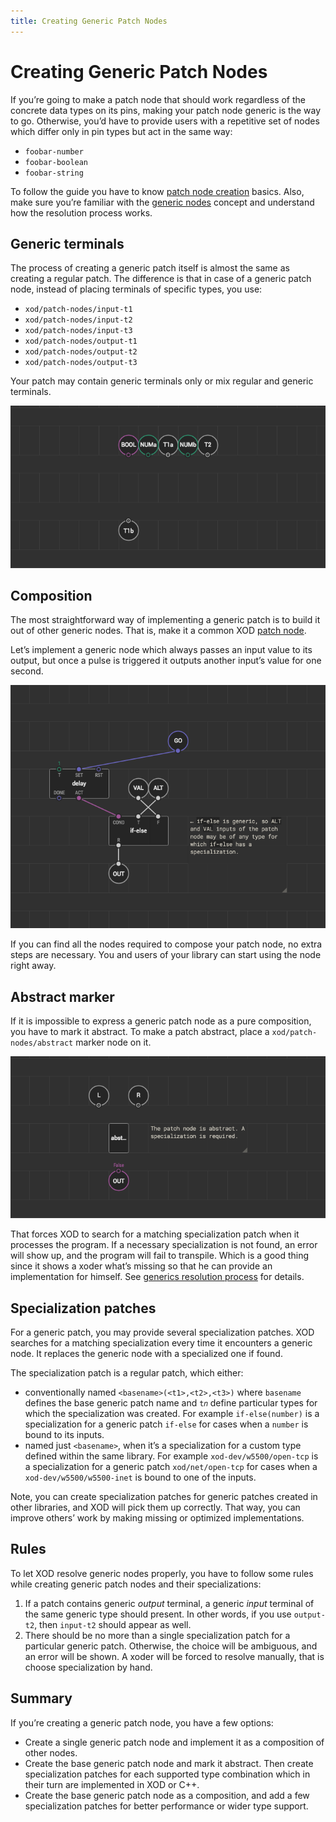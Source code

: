 ```yaml
---
title: Creating Generic Patch Nodes
---
```


# Creating Generic Patch Nodes

If you’re going to make a patch node that should work regardless of the concrete data types on its pins, making your patch node generic is the way to go. Otherwise, you’d have to provide users with a repetitive set of nodes which differ only in pin types but act in the same way:

- `foobar-number`
- `foobar-boolean`
- `foobar-string`

To follow the guide you have to know [patch node creation](../nodes-for-xod-in-xod/) basics. Also, make sure you’re familiar with the [generic nodes](../generics/) concept and understand how the resolution process works.

## Generic terminals

The process of creating a generic patch itself is almost the same as creating a regular patch. The difference is that in case of a generic patch node, instead of placing terminals of specific types, you use:

- `xod/patch-nodes/input-t1`
- `xod/patch-nodes/input-t2`
- `xod/patch-nodes/input-t3`
- `xod/patch-nodes/output-t1`
- `xod/patch-nodes/output-t2`
- `xod/patch-nodes/output-t3`

Your patch may contain generic terminals only or mix regular and generic terminals.

![Generic terminals](./terminals.patch.png)

## Composition

The most straightforward way of implementing a generic patch is to build it out of other generic nodes. That is, make it a common XOD [patch node](../nodes-for-xod-in-xod/).

Let’s implement a generic node which always passes an input value to its output, but once a pulse is triggered it outputs another input’s value for one second.

![Generic composition](./composition.patch.png)

If you can find all the nodes required to compose your patch node, no extra steps are necessary. You and users of your library can start using the node right away.

## Abstract marker

If it is impossible to express a generic patch node as a pure composition, you have to mark it abstract. To make a patch abstract, place a `xod/patch-nodes/abstract` marker node on it.

![Abstract marker](./abstract.patch.png)

That forces XOD to search for a matching specialization patch when it processes the program. If a necessary specialization is not found, an error will show up, and the program will fail to transpile. Which is a good thing since it shows a xoder what’s missing so that he can provide an implementation for himself. See [generics resolution process](../generics/#resolution-process-overview) for details.

## Specialization patches

For a generic patch, you may provide several specialization patches. XOD searches for a matching specialization every time it encounters a generic node. It replaces the generic node with a specialized one if found.

The specialization patch is a regular patch, which either:

- conventionally named `<basename>(<t1>,<t2>,<t3>)` where `basename` defines the base generic patch name and `t𝑛` define particular types for which the specialization was created. For example `if-else(number)` is a specialization for a generic patch `if-else` for cases when a `number` is bound to its inputs.
- named just `<basename>`, when it’s a specialization for a custom type defined within the same library. For example `xod-dev/w5500/open-tcp` is a specialization for a generic patch `xod/net/open-tcp` for cases when a `xod-dev/w5500/w5500-inet` is bound to one of the inputs.

Note, you can create specialization patches for generic patches created in other libraries, and XOD will pick them up correctly. That way, you can improve others’ work by making missing or optimized implementations.

## Rules

To let XOD resolve generic nodes properly, you have to follow some rules while creating generic patch nodes and their specializations:

1.  If a patch contains generic _output_ terminal, a generic _input_ terminal of the same generic type should present. In other words, if you use `output-t2`, then `input-t2` should appear as well.
2.  There should be no more than a single specialization patch for a particular generic patch. Otherwise, the choice will be ambiguous, and an error will be shown. A xoder will be forced to resolve manually, that is choose specialization by hand.

## Summary

If you’re creating a generic patch node, you have a few options:

- Create a single generic patch node and implement it as a composition of other nodes.
- Create the base generic patch node and mark it abstract. Then create specialization patches for each supported type combination which in their turn are implemented in XOD or C++.
- Create the base generic patch node as a composition, and add a few specialization patches for better performance or wider type support.
